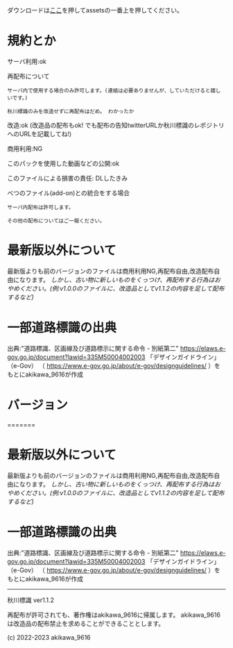 ダウンロードは[ここ](https://github.com/akikawaken/akikawahyousiki/releases/tag/v1.1.2 "ahaha")を押してassetsの一番上を押してください。

# 規約とか

サーバ利用:ok

再配布について

	サーバ内で使用する場合のみ許可します。(連絡は必要ありませんが、していただけると嬉しいです。)
	
	秋川標識のみを改造せずに再配布はだめ。 わかったか
	
改造:ok (改造品の配布もok! でも配布の告知twitterURLか秋川標識のレポジトリへのURLを記載してね!)

商用利用:NG

このパックを使用した動画などの公開:ok

このファイルによる損害の責任: DLしたきみ

べつのファイル(add-on)との統合をする場合

	サーバ内配布は許可します。
	
	その他の配布についてはご一報ください。

# 最新版以外について

最新版よりも前のバージョンのファイルは商用利用NG,再配布自由,改造配布自由になります。
*しかし、古い物に新しいものをくっつけ、再配布する行為はおやめください。(例:v1.0.0のファイルに、改造品としてv1.1.2の内容を足して配布するなど)*

# 一部道路標識の出典
出典:"道路標識、区画線及び道路標示に関する命令 - 別紙第二" https://elaws.e-gov.go.jp/document?lawid=335M50004002003
「デザインガイドライン」（e-Gov） （ https://www.e-gov.go.jp/about/e-gov/designguidelines/ ）をもとにakikawa_9616が作成

# バージョン
=======

# 最新版以外について

最新版よりも前のバージョンのファイルは商用利用NG,再配布自由,改造配布自由になります。
*しかし、古い物に新しいものをくっつけ、再配布する行為はおやめください。(例:v1.0.0のファイルに、改造品としてv1.1.2の内容を足して配布するなど)*

# 一部道路標識の出典
出典:"道路標識、区画線及び道路標示に関する命令 - 別紙第二" https://elaws.e-gov.go.jp/document?lawid=335M50004002003
「デザインガイドライン」（e-Gov） （ https://www.e-gov.go.jp/about/e-gov/designguidelines/ ）をもとにakikawa_9616が作成
- - -

秋川標識 ver1.1.2

再配布が許可されても、著作権はakikawa_9616に帰属します。
akikawa_9616は改造品の配布禁止を求めることができることとします。

(c) 2022-2023 akikawa_9616
